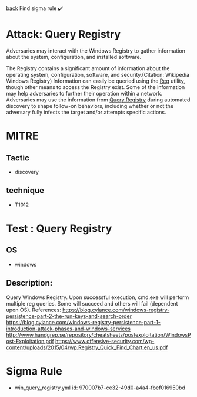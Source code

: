 
[back](../index.md)
Find sigma rule :heavy_check_mark: 

# Attack: Query Registry 

Adversaries may interact with the Windows Registry to gather information about the system, configuration, and installed software.

The Registry contains a significant amount of information about the operating system, configuration, software, and security.(Citation: Wikipedia Windows Registry) Information can easily be queried using the [Reg](https://attack.mitre.org/software/S0075) utility, though other means to access the Registry exist. Some of the information may help adversaries to further their operation within a network. Adversaries may use the information from [Query Registry](https://attack.mitre.org/techniques/T1012) during automated discovery to shape follow-on behaviors, including whether or not the adversary fully infects the target and/or attempts specific actions.

# MITRE
## Tactic
  - discovery


## technique
  - T1012


# Test : Query Registry
## OS
  - windows


## Description:
Query Windows Registry.
Upon successful execution, cmd.exe will perform multiple reg queries. Some will succeed and others will fail (dependent upon OS).
References:
https://blog.cylance.com/windows-registry-persistence-part-2-the-run-keys-and-search-order
https://blog.cylance.com/windows-registry-persistence-part-1-introduction-attack-phases-and-windows-services
http://www.handgrep.se/repository/cheatsheets/postexploitation/WindowsPost-Exploitation.pdf
https://www.offensive-security.com/wp-content/uploads/2015/04/wp.Registry_Quick_Find_Chart.en_us.pdf


# Sigma Rule
 - win_query_registry.yml id: 970007b7-ce32-49d0-a4a4-fbef016950bd


